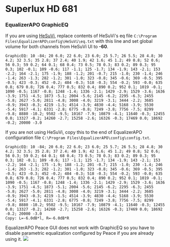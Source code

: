 # Superlux HD 681
### EqualizerAPO GraphicEQ
If you are using [HeSuVi](https://sourceforge.net/projects/hesuvi/), replace contents of HeSuVi's eq file `C:\Program Files\EqualizerAPO\config\HeSuVi\eq.txt` with this line and set global volume for both channels from HeSuVi UI to **-60**.
```
GraphicEQ: 10 -84; 20 6.0; 22 6.0; 23 6.0; 25 5.7; 26 5.5; 28 4.8; 30 4.2; 32 3.5; 35 2.8; 37 2.4; 40 1.9; 42 1.6; 45 1.2; 49 0.8; 52 0.6; 56 0.3; 59 0.2; 64 0.1; 68 0.4; 73 0.5; 78 0.3; 83 0.2; 89 0.3; 95 0.3; 102 -0.1; 109 -0.6; 117 -1.1; 125 -1.7; 134 -1.9; 143 -2.1; 153 -2.2; 164 -2.1; 175 -1.9; 188 -1.2; 201 -0.7; 215 -1.0; 230 -1.4; 246 -1.4; 263 -1.3; 282 -1.2; 301 -1.0; 323 -0.8; 345 -0.6; 369 -0.5; 395 -0.5; 423 -0.3; 452 -0.2; 484 -0.3; 518 -0.3; 554 -0.2; 593 -0.0; 635 0.8; 679 0.8; 726 0.4; 777 0.5; 832 0.4; 890 0.2; 952 0.1; 1019 -0.1; 1090 -0.5; 1167 -0.8; 1248 -1.4; 1336 -2.1; 1429 -2.9; 1529 -3.6; 1636 -3.9; 1751 -4.5; 1873 -5.1; 2004 -5.6; 2145 -6.2; 2295 -6.3; 2455 -5.8; 2627 -5.0; 2811 -4.8; 3008 -4.0; 3219 -3.1; 3444 -2.2; 3685 -0.9; 3943 -0.3; 4219 -1.5; 4514 -3.9; 4830 -4.4; 5168 -3.9; 5530 -5.4; 5917 -4.1; 6331 -2.8; 6775 -0.8; 7249 -3.8; 7756 -7.5; 8299 -9.8; 8880 -10.2; 9502 -9.5; 10167 -7.9; 10879 -4.1; 11640 -0.3; 12455 0.0; 13327 -0.2; 14260 -2.7; 15258 -2.6; 16326 -0.3; 17469 0.0; 18692 -0.2; 20000 -3.0
```
If you are not using HeSuVi, copy this to the end of EqualizerAPO configuration file `C:\Program Files\EqualizerAPO\config\config.txt`.
```
GraphicEQ: 10 -84; 20 6.0; 22 6.0; 23 6.0; 25 5.7; 26 5.5; 28 4.8; 30 4.2; 32 3.5; 35 2.8; 37 2.4; 40 1.9; 42 1.6; 45 1.2; 49 0.8; 52 0.6; 56 0.3; 59 0.2; 64 0.1; 68 0.4; 73 0.5; 78 0.3; 83 0.2; 89 0.3; 95 0.3; 102 -0.1; 109 -0.6; 117 -1.1; 125 -1.7; 134 -1.9; 143 -2.1; 153 -2.2; 164 -2.1; 175 -1.9; 188 -1.2; 201 -0.7; 215 -1.0; 230 -1.4; 246 -1.4; 263 -1.3; 282 -1.2; 301 -1.0; 323 -0.8; 345 -0.6; 369 -0.5; 395 -0.5; 423 -0.3; 452 -0.2; 484 -0.3; 518 -0.3; 554 -0.2; 593 -0.0; 635 0.8; 679 0.8; 726 0.4; 777 0.5; 832 0.4; 890 0.2; 952 0.1; 1019 -0.1; 1090 -0.5; 1167 -0.8; 1248 -1.4; 1336 -2.1; 1429 -2.9; 1529 -3.6; 1636 -3.9; 1751 -4.5; 1873 -5.1; 2004 -5.6; 2145 -6.2; 2295 -6.3; 2455 -5.8; 2627 -5.0; 2811 -4.8; 3008 -4.0; 3219 -3.1; 3444 -2.2; 3685 -0.9; 3943 -0.3; 4219 -1.5; 4514 -3.9; 4830 -4.4; 5168 -3.9; 5530 -5.4; 5917 -4.1; 6331 -2.8; 6775 -0.8; 7249 -3.8; 7756 -7.5; 8299 -9.8; 8880 -10.2; 9502 -9.5; 10167 -7.9; 10879 -4.1; 11640 -0.3; 12455 0.0; 13327 -0.2; 14260 -2.7; 15258 -2.6; 16326 -0.3; 17469 0.0; 18692 -0.2; 20000 -3.0
Copy: L=-6.0dB*l, R=-6.0dB*R
```
EqualizerAPO Peace GUI does not work with GraphicEQ so you have to disable parametric equalization configured by Peace if you are already using it.
![](https://raw.githubusercontent.com/jaakkopasanen/AutoEq/master/results/SBAF-Serious/innerfidelity/onear/Superlux%20HD%20681/Superlux%20HD%20681.png)
